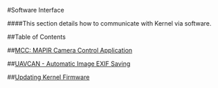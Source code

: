 #Software Interface

####This section details how to communicate with Kernel via software.

##Table of Contents

##[MCC: MAPIR Camera Control Application](../interfacing-with-kernel/software-interface/mcc.html)

##[UAVCAN - Automatic Image EXIF Saving](../interfacing-with-kernel/software-interface/uavcan.html)

##[Updating Kernel Firmware](../interfacing-with-kernel/software-interface/updating-kernel-stack-firmware.html)

